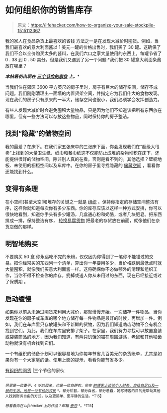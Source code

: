 # 如何组织你的销售库存

> 原文：<https://lifehacker.com/how-to-organize-your-sale-stockpile-1515112367>

我的家人在食品杂货上最喜欢的省钱 方法之一是在发现大减价时囤货。例如，当我们最喜欢的意大利面酱以 1 美元一罐的价格出售时，我们买了 30 罐。这确保了我们不会以全价购买太多的酱料，在我们六口之家大量使用的东西上，每罐节省了 0 . 38 到 0 . 50 美分。但是我们又遇到了另一个问题:*我们把 30 罐意大利面条酱放在哪里？

***本帖最初出现在*** [***三个节俭的家伙***](http://www.threethriftyguys.com/2014/01/organized-stockpiling-how-to-make-the-most-of-those-great-sales/) ***上。****



当我们住在郊区 3600 平方英尺的房子里时，房子有巨大的储存空间，储存不成问题。我们刚刚清理出一面墙的内置货架空间，并指定它为我们伟大的食物发现。现在我们的房子只有原来的一半大，储存空间也很小，我们必须学会发挥创造力。

有些人发现大减价时会避免囤积大量物品，只是因为他们不知道该把所有东西放在哪里，但有一些方法可以存放这些物品，同时保持你的房子整洁。

## **找到“隐藏”的储物空间**

我的最爱？在床下。在我们家五张床中的三张床下面，你会发现我们在“超级大甩卖”上找到的大量卫生纸、纸巾和餐巾纸这不仅能防止成堆的杂物堆积在床下，还能提供很好的储物空间，除非别人真的在看，否则是看不到的。其他选择？壁橱地板、未使用的橱柜空间以及车库中。在你的房子里寻找隐藏的 [储藏空间](https://lifehacker.com/add-some-extra-storage-to-your-home-this-weekend-5994459) ，看看你还能找到什么。

## **变得有条理**

在小空间(甚至大空间)堆存的关键之一就是 [组织](https://lifehacker.com/ask-an-expert-all-about-home-organization-5945814) 。保持你指定的存储空间整洁有序，这样你就知道每次你有多少东西。你的库存应该以这样一种方式安排，你可以很快地看到，知道你手头有多少罐汤，几盒通心粉和奶酪，或者几块肥皂。把东西排成一排，保持整洁有序， [轮换易腐货物](http://www.thefrugalfarmer.net/the-frugal-farmers-guide-to-feeding-your-family-for-less/) 把最老的存货放在前面，就像他们在杂货店做的那样。

## **明智地购买**

不要购买 50 盒 你永远吃不完的米粉，仅仅因为你得到了一笔你不能错过的交易。把你经常买的东西列一个清单，算出你一年要用多少，当价格跌到最低点时就大量囤积，就像我们买意大利面酱一样。这将确保你不必做额外的清理和组织工作，当你不得不检查你的库存，扔掉或送人你从未用过的东西，现在已经接近或过了保质期 。

## **启动缓慢**

如果你以前从未通过囤货来利用大减价，那就慢慢开始。一次储存一件物品，当你发现在你的房子或车库的哪个地方储存每一件物品是最好的时候，再增加一件。例如，我们在车库里只存放罐头和不新鲜的货物，因为我们知道啮齿动物不会有机会找到它们。为此，我们在车库里安排了架子。在家里，我们努力寻找可以放置盒装或袋装商品的地方，因为我们知道，有两只饥饿的猫在周围游荡，老鼠和其他啮齿动物就没有机会找到它们。

一个有组织的储备计划可以很容易地为你每年节省几百美元的杂货账单，尤其是如果你有一个大家庭的话。使用上面的提示，看看你能节省多少。

[有组织的囤货](http://www.threethriftyguys.com/2014/01/organized-stockpiling-how-to-make-the-most-of-those-great-sales/) |三个节俭的家伙

* * *

<small>*劳里是一位妻子，4 岁的母亲，也是一位自耕农，他在*</small> [<small>*的博客上谈论个人财务、自给自足以及一般的生活，他是一位节俭的农民*</small>](http://www.thefrugalfarmer.net/) <small>*。部分机智，部分自省，部分愚蠢，她写博客的目的是帮助其他人找到财务自由的方式，以及更简单、更平静的生活。*T15】</small>

<small>*想看看你在 Lifehacker 上的作品？邮箱*</small> [<small>*泰莎*</small>](https://mail.google.com/mail/?view=cm&fs=1&tf=1&to=tessa@lifehacker.com) <small>*。*T15】</small>